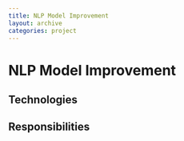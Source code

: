```yaml
---
title: NLP Model Improvement
layout: archive
categories: project
---
```

# NLP Model Improvement

## Technologies

## Responsibilities

